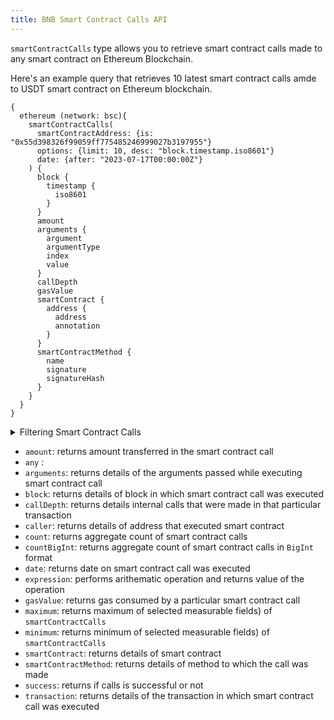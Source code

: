 ```yaml
---
title: BNB Smart Contract Calls API
---
```


<head>
<meta name="title" content="BNB Smart Contract Calls API"/>
<meta name="description" content="Get information on smart contract calls and arguments passed on the BNB blockchain. Also, get information on blocks for tokens or NFTs on the BNB blockchain."/>
<meta name="keywords" content="BNB api, BNB python api, BNB nft api, BNB scan api, BNB matic api, BNB api docs, BNB crypto api, BNB blockchain api,matic network api"/>
<meta name="robots" content="index, follow"/>
<meta http-equiv="Content-Type" content="text/html; charset=utf-8"/>
<meta name="language" content="English"/>

<!-- Open Graph / Facebook -->
<meta property="og:type" content="website" />
<meta property="og:title" content="BNB Smart Contract Calls API" />
<meta property="og:description" content="Get information on smart contract calls and arguments passed on the BNB blockchain. Also, get information on blocks for tokens or NFTs on the BNB blockchain." />

<!-- Twitter -->
<meta property="twitter:card" content="summary_large_image" />
<meta property="twitter:title" content="BNB Smart Contract Calls API" />
<meta property="twitter:description" content="Get information on smart contract calls and arguments passed on BNB blockchain. Also, get blocks information for tokens or NFTs on the BNB blockchain." />
</head>

`smartContractCalls` type allows you to retrieve smart contract calls made to any smart contract on Ethereum Blockchain.

Here's an example query that retrieves 10 latest smart contract calls amde to USDT smart contract on Ethereum blockchain.

```
{
  ethereum (network: bsc){
    smartContractCalls(
      smartContractAddress: {is: "0x55d398326f99059ff775485246999027b3197955"}
      options: {limit: 10, desc: "block.timestamp.iso8601"}
      date: {after: "2023-07-17T00:00:00Z"}
    ) {
      block {
        timestamp {
          iso8601
        }
      }
      amount
      arguments {
        argument
        argumentType
        index
        value
      }
      callDepth
      gasValue
      smartContract {
        address {
          address
          annotation
        }
      }
      smartContractMethod {
        name
        signature
        signatureHash
      }
    }
  }
}

```

<details>
<summary>Filtering Smart Contract Calls</summary>

Smart Contract Calls can be filtered using following arguments:

- `any`:
- `callDepth`: Filter by call depth of smart contract calls. Available comparision operators are `in`, `is`, `not`, `notIn`.
- `caller`: Filter by caller of that call. Avaiable comparision operators are `in`, `is`, `not`, `notIn`.
- `date`: Filter by date on which smart contract calls was executed. Date should be in ISO8601-encoded datetime string. Ex, June 17th, 2023 will be `2023-07-17T00:00:00Z`. Available comparision operators are `after`, `before`, `between`, `in`, `is`, `not`, `notIn`, `since`, `tiil`.
- `external`:
- `height`: Filter by height of block where smart contract call was executed. Available comparision operators are `between`, `gt`, `gteq`, `in`, `is`, `lt`, `lteq`, `not`, `notIn`.
- `options`: Filter returned data by ordering, limiting and constrainting smart contract call data. Available fields: `asc`, `ascByInteger`, `desc`, `descByInteger`, `limit`, `limitBy`, `offset
- `smartContractAddress`: Filter by address of the smart contract. Available comaprision operators are `in`, `is`, `not`, `notIn`.
- `smartContractMethod`: Filter by method of the smart contract was called. Available comaprision operators are `in`, `is`, `not`, `notIn`.
- `smartContractType`: Filter by type of the smart contract on which call happened. Avaiable comparision operators are `in`, `is`, `not`, `notIn`.
- `success`:
- `time`: Filter by time when smart contract call was executed. Time should be in ISO8601-encoded datetime string. Ex, June 17th, 2023 will be `2023-07-17T00:00:00Z`. Available comparision operator are `after`, `before`, `between`, `in`, `is`, `not`, `notIn`, `since`, `tiil`.
- `txFrom`: Filter by the address responsible for executing smart contract calls. Available comparision operators are `in`, `is`, `not`, `notIn`.
- `txHash`: Filter by transaction hash of the transaction in which smart contract call was executed. Available comparision operators are `is`, `in`, `not`, `notIn`.

</details>

- `amount`: returns amount transferred in the smart contract call
- `any` :
- `arguments`: returns details of the arguments passed while executing smart contract call
- `block`: returns details of block in which smart contract call was executed
- `callDepth`: returns details internal calls that were made in that particular transaction
- `caller`: returns details of address that executed smart contract
- `count`: returns aggregate count of smart contract calls
- `countBigInt`: returns aggregate count of smart contract calls in `BigInt` format
- `date`: returns date on smart contract call was executed
- `expression`: performs arithematic operation and returns value of the operation
- `gasValue`: returns gas consumed by a particular smart contract call
- `maximum`: returns maximum of selected measurable fields) of `smartContractCalls`
- `minimum`: returns minimum of selected measurable fields) of `smartContractCalls`
- `smartContract`: returns details of smart contract
- `smartContractMethod`: returns details of method to which the call was made
- `success`: returns if calls is successful or not
- `transaction`: returns details of the transaction in which smart contract call was executed
